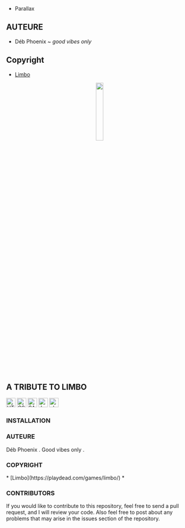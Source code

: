 
* Parallax

## AUTEURE
* Déb Phoenix ~ *good vibes only*

## Copyright
* [Limbo](https://playdead.com/games/limbo/)



<p align="center">
<img width="20%" src="./assets/img/icone.png">
<h2>A TRIBUTE TO LIMBO</h2>
<img src="https://img.shields.io/badge/html5-e34c26?&style=for-the-badge" alt="HTML 5" title="HTML 5" height="25"> <img src="https://img.shields.io/badge/css3-2965f1?&style=for-the-badge" alt="CSS 3" title="CSS 3" height="25"> <img src="https://img.shields.io/badge/sass-cc6699?&style=for-the-badge" alt="SASS" title="SASS" height="25"> <img src="https://img.shields.io/badge/javascript-f0db4f?&style=for-the-badge" alt="Javascript" title="Javascript" height="25"> <img src="https://img.shields.io/badge/php-8993be?&style=for-the-badge" alt="php" title="php" height="25">
</p>

<h3>INSTALLATION</h3>

<h3>AUTEURE</h3>
Déb Phoenix . Good vibes only .

<h3>COPYRIGHT</h3>
* [Limbo](https://playdead.com/games/limbo/)
*
<h3>CONTRIBUTORS</h3>
If you would like to contribute to this repository, feel free to send a pull request, and I will review your code. Also feel free to post about any problems that may arise in the issues section of the repository.